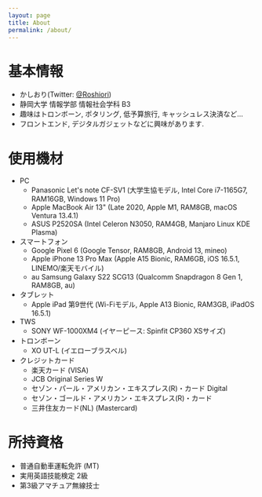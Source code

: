 ```yaml
---
layout: page
title: About
permalink: /about/
---
```


# 基本情報
- かしおり(Twitter: [@Roshiori](https://twitter.com/Roshiori))
- 静岡大学 情報学部 情報社会学科 B3
- 趣味はトロンボーン, ポタリング, 低予算旅行, キャッシュレス決済など…
- フロントエンド, デジタルガジェットなどに興味があります. 

# 使用機材
- PC
    - Panasonic Let's note CF-SV1 (大学生協モデル, Intel Core i7-1165G7, RAM16GB, Windows 11 Pro)
    - Apple MacBook Air 13" (Late 2020, Apple M1, RAM8GB, macOS Ventura 13.4.1)
    - ASUS P2520SA (Intel Celeron N3050, RAM4GB, Manjaro Linux KDE Plasma)
- スマートフォン
    - Google Pixel 6 (Google Tensor, RAM8GB, Android 13, mineo)
    - Apple iPhone 13 Pro Max (Apple A15 Bionic, RAM6GB, iOS 16.5.1, LINEMO/楽天モバイル)
    - au Samsung Galaxy S22 SCG13 (Qualcomm Snapdragon 8 Gen 1, RAM8GB, au)
- タブレット
    - Apple iPad 第9世代 (Wi-Fiモデル, Apple A13 Bionic, RAM3GB, iPadOS 16.5.1)
- TWS
    - SONY WF-1000XM4 (イヤーピース: Spinfit CP360 XSサイズ)
- トロンボーン
    - XO UT-L (イエローブラスベル)
- クレジットカード
    - 楽天カード (VISA)
    - JCB Original Series W
    - セゾン・パール・アメリカン・エキスプレス(R)・カード Digital
    - セゾン・ゴールド・アメリカン・エキスプレス(R)・カード
    - 三井住友カード(NL) (Mastercard) 

# 所持資格
- 普通自動車運転免許 (MT)
- 実用英語技能検定 2級
- 第3級アマチュア無線技士